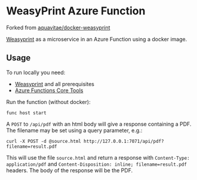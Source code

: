# WeasyPrint Azure Function

Forked from [aquavitae/docker-weasyprint](https://github.com/aquavitae/docker-weasyprint)

[Weasyprint](http://weasyprint.org/) as a microservice in an Azure Function using a docker image.

## Usage

To run locally you need:

- [Weasyprint](http://weasyprint.org/) and all prerequisites
- [Azure Functions Core Tools](https://docs.microsoft.com/en-us/azure/azure-functions/functions-run-local#v2)

Run the function (without docker):

```
func host start
```

A `POST` to `/api/pdf` with an html body will give a response containing a PDF. The filename may be set using a query parameter, e.g.:

```
curl -X POST -d @source.html http://127.0.0.1:7071/api/pdf?filename=result.pdf
```

This will use the file `source.html` and return a response with `Content-Type: application/pdf` and `Content-Disposition: inline; filename=result.pdf` headers.  The body of the response will be the PDF.
